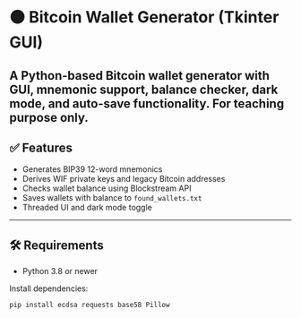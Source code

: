 # 🟠 Bitcoin Wallet Generator (Tkinter GUI)

A Python-based Bitcoin wallet generator with GUI, mnemonic support, balance checker, dark mode, and auto-save functionality.
For teaching purpose only.
---

## ✅ Features

- Generates BIP39 12-word mnemonics
- Derives WIF private keys and legacy Bitcoin addresses
- Checks wallet balance using Blockstream API
- Saves wallets with balance to `found_wallets.txt`
- Threaded UI and dark mode toggle

---

## 🛠 Requirements

- Python 3.8 or newer

Install dependencies:

```bash
pip install ecdsa requests base58 Pillow
